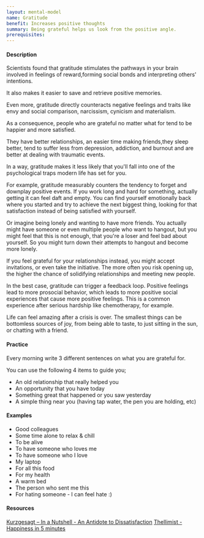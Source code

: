 ```yaml
---
layout: mental-model
name: Gratitude
benefit: Increases positive thoughts
summary: Being grateful helps us look from the positive angle.
prerequisites:
---
```


#### Description

Scientists found that gratitude stimulates the pathways in your brain involved in feelings of reward,forming social bonds and interpreting others' intentions.

It also makes it easier to save and retrieve positive memories.

Even more, gratitude directly counteracts negative feelings and traits like envy and social comparison, narcissism, cynicism and materialism.

As a consequence, people who are grateful no matter what for tend to be happier and more satisfied.

They have better relationships, an easier time making friends,they sleep better, tend to suffer less from depression, addiction, and burnout and are better at dealing with traumatic events.

In a way, gratitude makes it less likely that you'll fall into one of the psychological traps modern life has set for you. 

For example, gratitude measurably counters the tendency to forget and downplay positive events. If you work long and hard for something, actually getting it can feel daft and empty. You can find yourself emotionally back where you started and try to achieve the next biggest thing, looking for that satisfaction instead of being satisfied with yourself.

Or imagine being lonely and wanting to have more friends. You actually might have someone or even multiple people who want to hangout, but you might feel that this is not enough, that you're a loser and feel bad about yourself. So you might turn down their attempts to hangout and become more lonely.

If you feel grateful for your relationships instead, you might accept invitations, or even take the initiative. The more often you risk opening up, the higher the chance of solidifying relationships and meeting new people.

In the best case, gratitude can trigger a feedback loop. Positive feelings lead to more prosocial behavior, which leads to more positive social experiences that cause more positive feelings. This is a common experience after serious hardship like chemotherapy, for example.

Life can feel amazing after a crisis is over. The smallest things can be bottomless sources of joy, from being able to taste, to just sitting in the sun, or chatting with a friend.

#### Practice

Every morning write 3 different sentences on what you are grateful for. 

You can use the following 4 items to guide you; 

- An old relationship that really helped you
- An opportunity that you have today
- Something great that happened or you saw yesterday
- A simple thing near you (having tap water, the pen you are holding, etc)


#### Examples

- Good colleagues
- Some time alone to relax & chill
- To be alive
- To have someone who loves me
- To have someone who I love
- My laptop
- For all this food
- For my health
- A warm bed
- The person who sent me this
- For hating someone - I can feel hate :) 

#### Resources

[Kurzgesagt – In a Nutshell - An Antidote to Dissatisfaction](https://www.youtube.com/watch?v=WPPPFqsECz0)
[Thellimist - Happiness in 5 minutes](https://medium.com/@thellimist/happiness-in-5-minutes-5bb9b766d673?)
